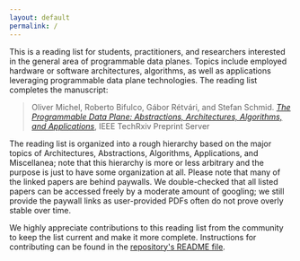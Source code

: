 ```yaml
---
layout: default
permalink: /
---
```


This is a reading list for students, practitioners, and researchers interested in the general area of programmable data planes. Topics include employed hardware or software architectures, algorithms, as well as applications leveraging programmable data plane technologies. The reading list completes the manuscript:

> Oliver Michel, Roberto Bifulco, Gábor Rétvári, and Stefan Schmid. *[The Programmable Data Plane: Abstractions, Architectures, Algorithms, and Applications]()*, IEEE TechRxiv Preprint Server

The reading list is organized into a rough hierarchy based on the major topics of Architectures, Abstractions, Algorithms, Applications, and Miscellanea; note that this hierarchy is more or less arbitrary and the purpose is just to have some organization at all. Please note that many of the linked papers are behind paywalls. We double-checked that all listed papers can be accessed freely by a moderate amount of googling; we still provide the paywall links as user-provided PDFs often do not prove overly stable over time. 

We highly appreciate contributions to this reading list from the community to keep the list current and make it more complete. Instructions for contributing can be found in the [repository's README file](https://github.com/programmabledataplanereview/programmabledataplanereview.github.io).